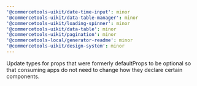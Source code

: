 ```yaml
---
'@commercetools-uikit/date-time-input': minor
'@commercetools-uikit/data-table-manager': minor
'@commercetools-uikit/loading-spinner': minor
'@commercetools-uikit/data-table': minor
'@commercetools-uikit/pagination': minor
'@commercetools-local/generator-readme': minor
'@commercetools-uikit/design-system': minor
---
```


Update types for props that were formerly defaultProps to be optional so that consuming apps do not need to change how they declare certain components.
